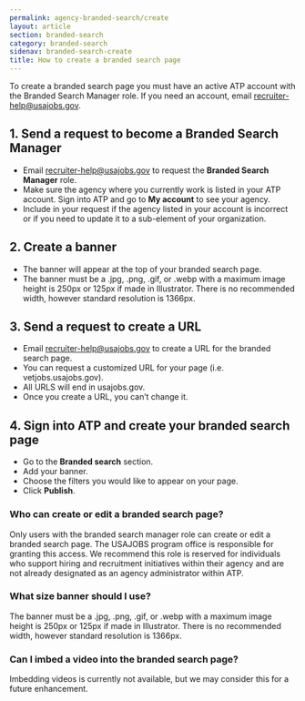 ```yaml
---
permalink: agency-branded-search/create
layout: article
section: branded-search
category: branded-search
sidenav: branded-search-create
title: How to create a branded search page
---
```


To create a branded search page you must have an active ATP account with the Branded Search Manager role. If you need an account, email [recruiter-help@usajobs.gov](mailto:recruiter-help@usajobs.gov).

## 1. Send a request to become a **Branded Search Manager**

* Email [recruiter-help@usajobs.gov](mailto:recruiter-help@usajobs.gov) to request the **Branded Search Manager** role.
* Make sure the agency where you currently work is listed in your ATP account.  Sign into ATP and go to **My account** to see your agency.
* Include in your request if the agency listed in your account is incorrect or if you need to update it to a sub-element of your organization.

## 2. Create a banner 

* The banner will appear at the top of your branded search page. 
* The banner must be a .jpg, .png, .gif, or .webp with a maximum image height is 250px or 125px if made in Illustrator. There is no recommended width, however standard resolution is 1366px. 

## 3. Send a request to create a URL 

* Email [recruiter-help@usajobs.gov](mailto:recruiter-help@usajobs.gov) to create a URL for the branded search page.
* You can request a customized URL for your page (i.e. vetjobs.usajobs.gov).
* All URLS will end in usajobs.gov.
* Once you create a URL, you can’t change it. 

## 4. Sign into ATP and create your branded search page 

* Go to the **Branded search** section.
* Add your banner.
* Choose the filters you would like to appear on your page. 
* Click **Publish**.

### Who can create or edit a branded search page?
Only users with the branded search manager role can create or edit a branded search page. The USAJOBS program office is responsible for granting this access. We recommend this role is reserved for individuals who support hiring and recruitment initiatives within their agency and are not already designated as an agency administrator within ATP.

### What size banner should I use?
The banner must be a .jpg, .png, .gif, or .webp with a maximum image height is 250px or 125px if made in Illustrator. There is no recommended width, however standard resolution is 1366px. 

### Can I imbed a video into the branded search page? 
Imbedding videos is currently not available, but we may consider this for a future enhancement.  

